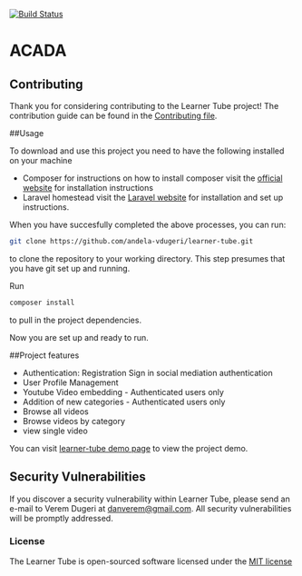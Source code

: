[![Build Status](https://travis-ci.org/andela-vdugeri/learner-tube.png?branch=master)](http://travis-ci.org/andela-vdugeri/learner-tube)

# ACADA 


## Contributing

Thank you for considering contributing to the Learner Tube project! The contribution guide can be found in the [Contributing file](CONTRIBUTING.md).

##Usage

To download and use this project you need to have the following installed on your machine
- Composer
  for instructions on how to install composer visit the [official website](https://getcomposer.org/doc/00-intro.md) for installation instructions
- Laravel homestead
  visit the [Laravel website](http://laravel.com/docs/5.1/homestead) for installation and set up instructions.

When you have succesfully completed the above processes, you can run:
```bash
git clone https://github.com/andela-vdugeri/learner-tube.git
`````
to clone the repository to your working directory. This step presumes that you have git set up and running.

Run
````bash
composer install
`````
to pull in the project dependencies.

Now you are set up and ready to run.


##Project features
- Authentication:
  Registration
  Sign in
  social mediation authentication
- User Profile Management
- Youtube Video embedding - Authenticated users only
- Addition of new categories - Authenticated users only
- Browse all videos
- Browse videos by category
- view single video

You can visit [learner-tube demo page](https://learner-tube.herokuapp.com/) to view the project demo.


## Security Vulnerabilities

If you discover a security vulnerability within Learner Tube, please send an e-mail to Verem Dugeri at danverem@gmail.com. All security vulnerabilities will be promptly addressed.

### License

The Learner Tube is open-sourced software licensed under the [MIT license](http://opensource.org/licenses/MIT)
